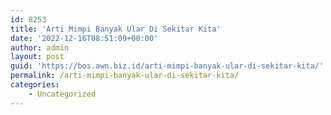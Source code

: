 ```yaml
---
id: 8253
title: 'Arti Mimpi Banyak Ular Di Sekitar Kita'
date: '2022-12-16T08:51:09+00:00'
author: admin
layout: post
guid: 'https://bos.awn.biz.id/arti-mimpi-banyak-ular-di-sekitar-kita/'
permalink: /arti-mimpi-banyak-ular-di-sekitar-kita/
categories:
    - Uncategorized
---
```


